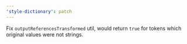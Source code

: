 ```yaml
---
'style-dictionary': patch
---
```


Fix `outputReferencesTransformed` util, would return `true` for tokens which original values were not strings.
